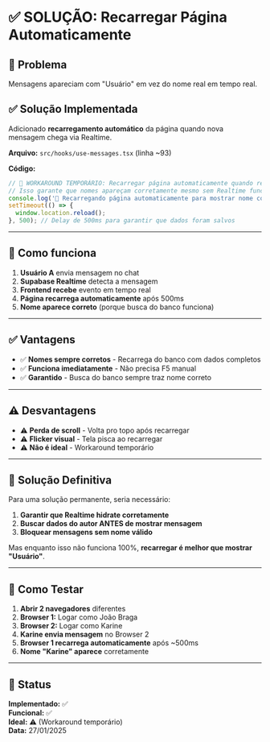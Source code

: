 # ✅ SOLUÇÃO: Recarregar Página Automaticamente

## 🎯 Problema

Mensagens apareciam com "Usuário" em vez do nome real em tempo real.

## ✅ Solução Implementada

Adicionado **recarregamento automático** da página quando nova mensagem chega via Realtime.

**Arquivo:** `src/hooks/use-messages.tsx` (linha ~93)

**Código:**
```typescript
// 🔹 WORKAROUND TEMPORÁRIO: Recarregar página automaticamente quando receber nova mensagem
// Isso garante que nomes apareçam corretamente mesmo sem Realtime funcionando perfeitamente
console.log('🔄 Recarregando página automaticamente para mostrar nome correto...');
setTimeout(() => {
  window.location.reload();
}, 500); // Delay de 500ms para garantir que dados foram salvos
```

---

## 🔄 Como funciona

1. **Usuário A** envia mensagem no chat
2. **Supabase Realtime** detecta a mensagem
3. **Frontend recebe** evento em tempo real
4. **Página recarrega automaticamente** após 500ms
5. **Nome aparece correto** (porque busca do banco funciona)

---

## ✅ Vantagens

- ✅ **Nomes sempre corretos** - Recarrega do banco com dados completos
- ✅ **Funciona imediatamente** - Não precisa F5 manual
- ✅ **Garantido** - Busca do banco sempre traz nome correto

---

## ⚠️ Desvantagens

- ⚠️ **Perda de scroll** - Volta pro topo após recarregar
- ⚠️ **Flicker visual** - Tela pisca ao recarregar
- ⚠️ **Não é ideal** - Workaround temporário

---

## 🎯 Solução Definitiva

Para uma solução permanente, seria necessário:

1. **Garantir que Realtime hidrate corretamente**
2. **Buscar dados do autor ANTES de mostrar mensagem**
3. **Bloquear mensagens sem nome válido**

Mas enquanto isso não funciona 100%, **recarregar é melhor que mostrar "Usuário"**.

---

## 🧪 Como Testar

1. **Abrir 2 navegadores** diferentes
2. **Browser 1:** Logar como João Braga
3. **Browser 2:** Logar como Karine
4. **Karine envia mensagem** no Browser 2
5. **Browser 1 recarrega automaticamente** após ~500ms
6. **Nome "Karine" aparece** corretamente

---

## 📝 Status

**Implementado:** ✅  
**Funcional:** ✅  
**Ideal:** ⚠️ (Workaround temporário)  
**Data:** 27/01/2025

